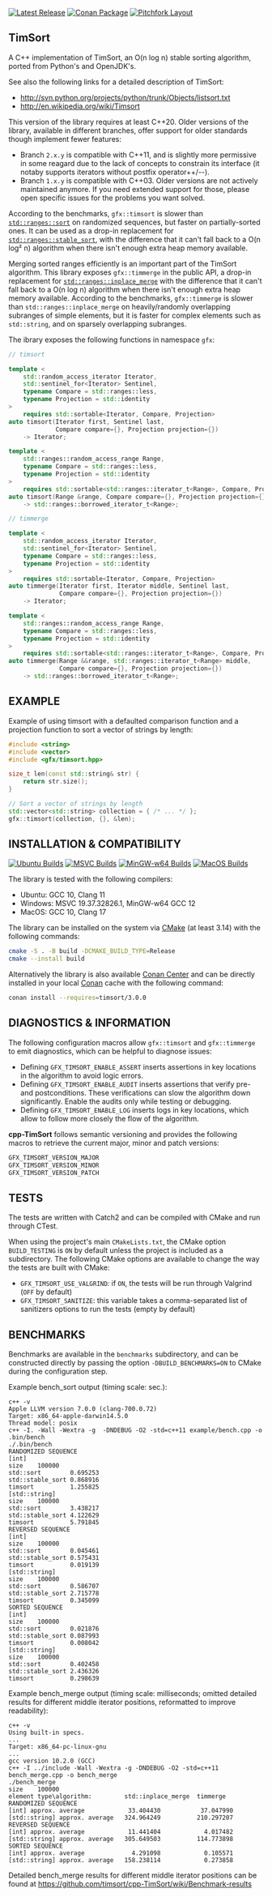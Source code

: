 [![Latest Release](https://img.shields.io/badge/release-3.0.0-blue.svg)](https://github.com/timsort/cpp-TimSort/releases/tag/v3.0.0)
[![Conan Package](https://img.shields.io/badge/conan-cpp--TimSort%2F3.0.0-blue.svg)](https://conan.io/center/recipes/timsort?version=3.0.0)
[![Pitchfork Layout](https://img.shields.io/badge/standard-PFL-orange.svg)](https://github.com/vector-of-bool/pitchfork)

## TimSort

A C++ implementation of TimSort, an O(n log n) stable sorting algorithm, ported from Python's and OpenJDK's.

See also the following links for a detailed description of TimSort:
* http://svn.python.org/projects/python/trunk/Objects/listsort.txt
* http://en.wikipedia.org/wiki/Timsort

This version of the library requires at least C++20. Older versions of the library, available in different branches,
offer support for older standards though implement fewer features:
* Branch `2.x.y` is compatible with C++11, and is slightly more permissive in some reagard due to the lack of
  concepts to constrain its interface (it notaby supports iterators without postfix operator++/--).
* Branch `1.x.y` is compatible with C++03.
Older versions are not actively maintained anymore. If you need extended support for those, please open specific
issues for the problems you want solved.

According to the benchmarks, `gfx::timsort` is slower than [`std::ranges::sort`][std-sort] on randomized sequences,
but faster on partially-sorted ones. It can be used as a drop-in replacement for [`std::ranges::stable_sort`][std-stable-sort],
with the difference that it can't fall back to a O(n log² n) algorithm when there isn't enough extra heap memory
available.

Merging sorted ranges efficiently is an important part of the TimSort algorithm. This library exposes `gfx::timmerge`
in the public API, a drop-in replacement for [`std::ranges::inplace_merge`][std-inplace-merge] with the difference
that it can't fall back to a O(n log n) algorithm when there isn't enough extra heap memory available. According to
the benchmarks, `gfx::timmerge` is slower than `std::ranges::inplace_merge` on heavily/randomly overlapping subranges
of simple elements, but it is faster for complex elements such as `std::string`, and on sparsely overlapping subranges.

The ibrary exposes the following functions in namespace `gfx`:

```cpp
// timsort

template <
    std::random_access_iterator Iterator,
    std::sentinel_for<Iterator> Sentinel,
    typename Compare = std::ranges::less,
    typename Projection = std::identity
>
    requires std::sortable<Iterator, Compare, Projection>
auto timsort(Iterator first, Sentinel last,
             Compare compare={}, Projection projection={})
    -> Iterator;

template <
    std::ranges::random_access_range Range,
    typename Compare = std::ranges::less,
    typename Projection = std::identity
>
    requires std::sortable<std::ranges::iterator_t<Range>, Compare, Projection>
auto timsort(Range &range, Compare compare={}, Projection projection={})
    -> std::ranges::borrowed_iterator_t<Range>;

// timmerge

template <
    std::random_access_iterator Iterator,
    std::sentinel_for<Iterator> Sentinel,
    typename Compare = std::ranges::less,
    typename Projection = std::identity
>
    requires std::sortable<Iterator, Compare, Projection>
auto timmerge(Iterator first, Iterator middle, Sentinel last,
              Compare compare={}, Projection projection={})
    -> Iterator;

template <
    std::ranges::random_access_range Range,
    typename Compare = std::ranges::less,
    typename Projection = std::identity
>
    requires std::sortable<std::ranges::iterator_t<Range>, Compare, Projection>
auto timmerge(Range &&range, std::ranges::iterator_t<Range> middle,
              Compare compare={}, Projection projection={})
    -> std::ranges::borrowed_iterator_t<Range>;
```

## EXAMPLE

Example of using timsort with a defaulted comparison function and a projection function to sort a vector of strings
by length:

```cpp
#include <string>
#include <vector>
#include <gfx/timsort.hpp>

size_t len(const std::string& str) {
    return str.size();
}

// Sort a vector of strings by length
std::vector<std::string> collection = { /* ... */ };
gfx::timsort(collection, {}, &len);
```

## INSTALLATION & COMPATIBILITY

[![Ubuntu Builds](https://github.com/timsort/cpp-TimSort/actions/workflows/build-ubuntu.yml/badge.svg?branch=3.x.y)](https://github.com/timsort/cpp-TimSort/actions/workflows/build-ubuntu.yml)
[![MSVC Builds](https://github.com/timsort/cpp-TimSort/actions/workflows/build-msvc.yml/badge.svg?branch=3.x.y)](https://github.com/timsort/cpp-TimSort/actions/workflows/build-msvc.yml)
[![MinGW-w64 Builds](https://github.com/timsort/cpp-TimSort/actions/workflows/build-mingw.yml/badge.svg?branch=3.x.y)](https://github.com/timsort/cpp-TimSort/actions/workflows/build-mingw.yml)
[![MacOS Builds](https://github.com/timsort/cpp-TimSort/actions/workflows/build-macos.yml/badge.svg?branch=3.x.y)](https://github.com/timsort/cpp-TimSort/actions/workflows/build-macos.yml)

The library is tested with the following compilers:
* Ubuntu: GCC 10, Clang 11
* Windows: MSVC 19.37.32826.1, MinGW-w64 GCC 12
* MacOS: GCC 10, Clang 17

The library can be installed on the system via [CMake][cmake] (at least 3.14) with the following commands:

```sh
cmake -S . -B build -DCMAKE_BUILD_TYPE=Release
cmake --install build
```

Alternatively the library is also available [Conan Center][conan-center] and can be directly installed in your local
[Conan][conan] cache with the following command:

```sh
conan install --requires=timsort/3.0.0
```

## DIAGNOSTICS & INFORMATION

The following configuration macros allow `gfx::timsort` and `gfx::timmerge` to emit diagnostics, which can be helpful
to diagnose issues:
* Defining `GFX_TIMSORT_ENABLE_ASSERT` inserts assertions in key locations in the algorithm to avoid logic errors.
* Defining `GFX_TIMSORT_ENABLE_AUDIT` inserts assertions that verify pre- and postconditions. These verifications can
  slow the algorithm down significantly. Enable the audits only while testing or debugging.
* Defining `GFX_TIMSORT_ENABLE_LOG` inserts logs in key locations, which allow to follow more closely the flow of the
  algorithm.

**cpp-TimSort** follows semantic versioning and provides the following macros to retrieve the current major, minor
and patch versions:

```cpp
GFX_TIMSORT_VERSION_MAJOR
GFX_TIMSORT_VERSION_MINOR
GFX_TIMSORT_VERSION_PATCH
```

## TESTS

The tests are written with Catch2 and can be compiled with CMake and run through CTest.

When using the project's main `CMakeLists.txt`, the CMake option `BUILD_TESTING` is `ON` by default unless the
project is included as a subdirectory. The following CMake options are available to change the way the tests are
built with CMake:
* `GFX_TIMSORT_USE_VALGRIND`: if `ON`, the tests will be run through Valgrind (`OFF` by default)
* `GFX_TIMSORT_SANITIZE`: this variable takes a comma-separated list of sanitizers options to run the tests (empty by default)

## BENCHMARKS

Benchmarks are available in the `benchmarks` subdirectory, and can be constructed directly by passing the option
`-DBUILD_BENCHMARKS=ON` to CMake during the configuration step.

Example bench_sort output (timing scale: sec.):

    c++ -v
    Apple LLVM version 7.0.0 (clang-700.0.72)
    Target: x86_64-apple-darwin14.5.0
    Thread model: posix
    c++ -I. -Wall -Wextra -g  -DNDEBUG -O2 -std=c++11 example/bench.cpp -o .bin/bench
    ./.bin/bench
    RANDOMIZED SEQUENCE
    [int]
    size	100000
    std::sort        0.695253
    std::stable_sort 0.868916
    timsort          1.255825
    [std::string]
    size	100000
    std::sort        3.438217
    std::stable_sort 4.122629
    timsort          5.791845
    REVERSED SEQUENCE
    [int]
    size	100000
    std::sort        0.045461
    std::stable_sort 0.575431
    timsort          0.019139
    [std::string]
    size	100000
    std::sort        0.586707
    std::stable_sort 2.715778
    timsort          0.345099
    SORTED SEQUENCE
    [int]
    size	100000
    std::sort        0.021876
    std::stable_sort 0.087993
    timsort          0.008042
    [std::string]
    size	100000
    std::sort        0.402458
    std::stable_sort 2.436326
    timsort          0.298639

Example bench_merge output (timing scale: milliseconds; omitted detailed results for different
middle iterator positions, reformatted to improve readability):

    c++ -v
    Using built-in specs.
    ...
    Target: x86_64-pc-linux-gnu
    ...
    gcc version 10.2.0 (GCC)
    c++ -I ../include -Wall -Wextra -g -DNDEBUG -O2 -std=c++11 bench_merge.cpp -o bench_merge
    ./bench_merge
    size	100000
    element type\algorithm:      	std::inplace_merge	timmerge
    RANDOMIZED SEQUENCE
    [int] approx. average        	 33.404430        	 37.047990
    [std::string] approx. average	324.964249        	210.297207
    REVERSED SEQUENCE
    [int] approx. average        	 11.441404        	  4.017482
    [std::string] approx. average	305.649503        	114.773898
    SORTED SEQUENCE
    [int] approx. average        	  4.291098        	  0.105571
    [std::string] approx. average	158.238114        	  0.273858

Detailed bench_merge results for different middle iterator positions can be found at
https://github.com/timsort/cpp-TimSort/wiki/Benchmark-results


  [cmake]: https://cmake.org/
  [conan]: https://conan.io/
  [conan-center]: https://conan.io/center
  [std-inplace-merge]: https://en.cppreference.com/w/cpp/algorithm/ranges/inplace_merge
  [std-sort]: https://en.cppreference.com/w/cpp/algorithm/ranges/sort
  [std-stable-sort]: https://en.cppreference.com/w/cpp/algorithm/ranges/stable_sort
